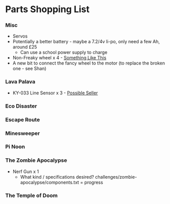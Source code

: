 # Parts Shopping List

### Misc
* Servos
* Potentially a better battery - maybe a 7.2/4v li-po, only need a few Ah, around £25
    * Can use a school power supply to charge
* Non-Freaky wheel x 4 - [Something Like This](https://amzn.to/377v34J)
* A new bit to connect the fancy wheel to the motor (to replace the broken one - see Shan)

### Lava Palava
* KY-033 Line Sensor x 3 - [Possible Seller](https://www.cricklewoodelectronics.com/Line-tracking-sensor-module-for-Arduino-KY-033.html)

### Eco Disaster

### Escape Route

### Minesweeper

### Pi Noon

### The Zombie Apocalypse
* Nerf Gun x 1
    * What kind / specifications desired?
    challenges/zombie-apocalypse/components.txt = progress

### The Temple of Doom
